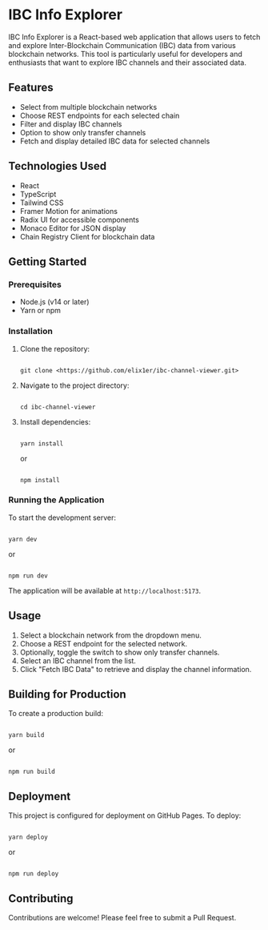 # IBC Info Explorer

IBC Info Explorer is a React-based web application that allows users to fetch and explore Inter-Blockchain Communication (IBC) data from various blockchain networks. This tool is particularly useful for developers and enthusiasts that want to explore IBC channels and their associated data.

## Features

- Select from multiple blockchain networks
- Choose REST endpoints for each selected chain
- Filter and display IBC channels
- Option to show only transfer channels
- Fetch and display detailed IBC data for selected channels

## Technologies Used

- React
- TypeScript
- Tailwind CSS
- Framer Motion for animations
- Radix UI for accessible components
- Monaco Editor for JSON display
- Chain Registry Client for blockchain data

## Getting Started

### Prerequisites

- Node.js (v14 or later)
- Yarn or npm

### Installation

1. Clone the repository:
   ```

   git clone <https://github.com/elix1er/ibc-channel-viewer.git>

   ```

2. Navigate to the project directory:
   ```

   cd ibc-channel-viewer

   ```

3. Install dependencies:
   ```

   yarn install

   ```
   or
   ```

   npm install

   ```

### Running the Application

To start the development server:

```

yarn dev

```
or
```

npm run dev

```

The application will be available at `http://localhost:5173`.

## Usage

1. Select a blockchain network from the dropdown menu.
2. Choose a REST endpoint for the selected network.
3. Optionally, toggle the switch to show only transfer channels.
4. Select an IBC channel from the list.
5. Click "Fetch IBC Data" to retrieve and display the channel information.

## Building for Production

To create a production build:

```

yarn build

```
or
```

npm run build

```

## Deployment

This project is configured for deployment on GitHub Pages. To deploy:

```

yarn deploy

```
or
```

npm run deploy

```

## Contributing

Contributions are welcome! Please feel free to submit a Pull Request.

